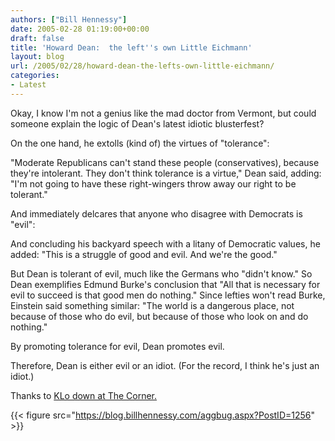 ```yaml
---
authors: ["Bill Hennessy"]
date: 2005-02-28 01:19:00+00:00
draft: false
title: 'Howard Dean:  the left''s own Little Eichmann'
layout: blog
url: /2005/02/28/howard-dean-the-lefts-own-little-eichmann/
categories:
- Latest
---
```


Okay, I know I'm not a genius like the mad doctor from Vermont, but could someone explain the logic of Dean's latest idiotic blusterfest?




On the one hand, he extolls (kind of) the virtues of "tolerance":




> 

> 
> > 

>> 
>>   
"Moderate Republicans can't stand these people (conservatives), because they're intolerant. They don't think tolerance is a virtue," Dean said, adding: "I'm not going to have these right-wingers throw away our right to be tolerant."
>> 
>> 
> 
> 




  
And immediately delcares that anyone who disagree with Democrats is "evil":




> 

> 
> > 

>> 
>>   
And concluding his backyard speech with a litany of Democratic values, he added: "This is a struggle of good and evil. And we're the good."
>> 
>> 
> 
> 




  
But Dean is tolerant of evil, much like the Germans who "didn't know." So Dean exemplifies Edmund Burke's conclusion that "All that is necessary for evil to succeed is that good men do nothing." Since lefties won't read Burke, Einstein said something similar: "The world is a dangerous place, not because of those who do evil, but because of those who look on and do nothing."




By promoting tolerance for evil, Dean promotes evil.




Therefore, Dean is either evil or an idiot. (For the record, I think he's just an idiot.)




  
Thanks to [KLo down at The Corner.](https://www.nationalreview.com/thecorner/05_02_27_corner-archive.asp#057061)  
  


{{< figure src="https://blog.billhennessy.com/aggbug.aspx?PostID=1256" >}}

